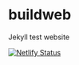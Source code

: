 # buildweb
Jekyll test website

[![Netlify Status](https://api.netlify.com/api/v1/badges/9b6a47dc-61f7-48fc-b255-937252689b25/deploy-status)](https://app.netlify.com/sites/mareno/deploys)
